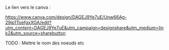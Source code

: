 Le lien vers le canva :

https://www.canva.com/design/DAGEJ9Ye7uE/Unw66Ag-29jp1ToefgxXGA/edit?utm_content=DAGEJ9Ye7uE&utm_campaign=designshare&utm_medium=link2&utm_source=sharebutton

TODO : Mettre le nom des noeuds etc